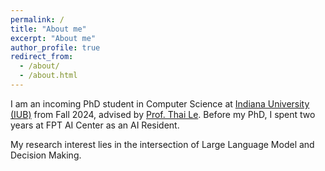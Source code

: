 ```yaml
---
permalink: /
title: "About me"
excerpt: "About me"
author_profile: true
redirect_from: 
  - /about/
  - /about.html
---
```


I am an incoming PhD student in Computer Science at [Indiana University (IUB)](https://luddy.indiana.edu/index.html) from Fall 2024, advised by [Prof. Thai Le](https://lethaiq.github.io/tql3/). Before my PhD, I spent two years at FPT AI Center as an AI Resident.

My research interest lies in the intersection of Large Language Model and Decision Making.